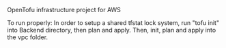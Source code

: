 OpenTofu infrastructure project for AWS

To run properly:
In order to setup a shared tfstat lock system,
run "tofu init" into Backend directory, then plan and apply.
Then, init, plan and apply into the vpc folder.
